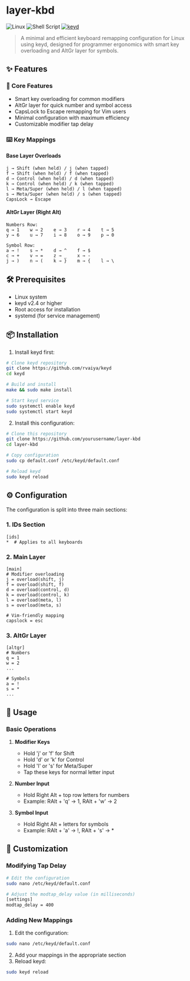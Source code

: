 # layer-kbd

![Linux](https://img.shields.io/badge/Linux-FCC624?style=for-the-badge&logo=linux&logoColor=black)
![Shell Script](https://img.shields.io/badge/shell_script-%23121011.svg?style=for-the-badge&logo=gnu-bash&logoColor=white)
[![keyd](https://img.shields.io/badge/keyd-v2.4+-blue?style=for-the-badge)](https://github.com/rvaiya/keyd)

> A minimal and efficient keyboard remapping configuration for Linux using keyd, designed for programmer ergonomics with smart key overloading and AltGr layer for symbols.

## ✨ Features

### 🎯 Core Features
- Smart key overloading for common modifiers
- AltGr layer for quick number and symbol access
- CapsLock to Escape remapping for Vim users
- Minimal configuration with maximum efficiency
- Customizable modifier tap delay

### ⌨️ Key Mappings

#### Base Layer Overloads
```
j → Shift (when held) / j (when tapped)
f → Shift (when held) / f (when tapped)
d → Control (when held) / d (when tapped)
k → Control (when held) / k (when tapped)
l → Meta/Super (when held) / l (when tapped)
s → Meta/Super (when held) / s (when tapped)
CapsLock → Escape
```

#### AltGr Layer (Right Alt)
```
Numbers Row:
q → 1    w → 2    e → 3    r → 4    t → 5
y → 6    u → 7    i → 8    o → 9    p → 0

Symbol Row:
a → !    s → *    d → ^    f → $    
c → +    v → =    z → _    x → -
j → )    n → (    k → }    m → {    l → \
```

## 🛠️ Prerequisites

- Linux system
- keyd v2.4 or higher
- Root access for installation
- systemd (for service management)

## 📦 Installation

1. Install keyd first:
```bash
# Clone keyd repository
git clone https://github.com/rvaiya/keyd
cd keyd

# Build and install
make && sudo make install

# Start keyd service
sudo systemctl enable keyd
sudo systemctl start keyd
```

2. Install this configuration:
```bash
# Clone this repository
git clone https://github.com/yourusername/layer-kbd
cd layer-kbd

# Copy configuration
sudo cp default.conf /etc/keyd/default.conf

# Reload keyd
sudo keyd reload
```

## ⚙️ Configuration

The configuration is split into three main sections:

### 1. IDs Section
```
[ids]
*  # Applies to all keyboards
```

### 2. Main Layer
```
[main]
# Modifier overloading
j = overload(shift, j)
f = overload(shift, f)
d = overload(control, d)
k = overload(control, k)
l = overload(meta, l)
s = overload(meta, s)

# Vim-friendly mapping
capslock = esc
```

### 3. AltGr Layer
```
[altgr]
# Numbers
q = 1
w = 2
...

# Symbols
a = !
s = *
...
```

## 🚀 Usage

### Basic Operations

1. **Modifier Keys**
   - Hold 'j' or 'f' for Shift
   - Hold 'd' or 'k' for Control
   - Hold 'l' or 's' for Meta/Super
   - Tap these keys for normal letter input

2. **Number Input**
   - Hold Right Alt + top row letters for numbers
   - Example: RAlt + 'q' → 1, RAlt + 'w' → 2

3. **Symbol Input**
   - Hold Right Alt + letters for symbols
   - Example: RAlt + 'a' → !, RAlt + 's' → *

## 🔧 Customization

### Modifying Tap Delay
```bash
# Edit the configuration
sudo nano /etc/keyd/default.conf

# Adjust the modtap_delay value (in milliseconds)
[settings]
modtap_delay = 400
```

### Adding New Mappings
1. Edit the configuration:
```bash
sudo nano /etc/keyd/default.conf
```
2. Add your mappings in the appropriate section
3. Reload keyd:
```bash
sudo keyd reload
```